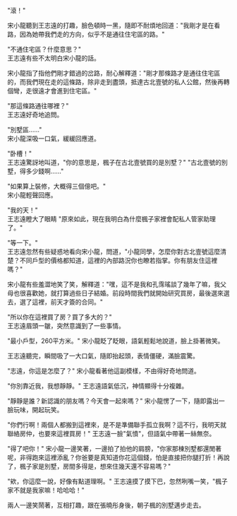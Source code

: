 "滾！"

宋小龍聽到王志遠的打趣，臉色頓時一黑，隨即不耐煩地回道："我剛才是在看路，因為她帶我們走的方向，似乎不是通往住宅區的路。"

"不通住宅區？什麼意思？"  
王志遠有些不太明白宋小龍的話。

宋小龍指了指他們剛才錯過的岔路，耐心解釋道："剛才那條路才是通往住宅區的，而我們現在走的這條路，除非走到盡頭，抵達古北壹號的私人公館，然後再轉個彎，走很遠才會進到住宅區。"

"那這條路通往哪裡？"  
王志遠好奇地追問。

"別墅區……"  
宋小龍深吸一口氣，緩緩回應道。

"卧槽！"  
王志遠驚訝地叫道，"你的意思是，楓子在古北壹號買的是別墅？"
"古北壹號的別墅，得多少錢啊……"  

"如果算上裝修，大概得三個億吧。"  
宋小龍輕聲回應。

"我的天！"  
王志遠瞪大了眼睛
"原來如此，現在我明白為什麼楓子家裡會配私人管家助理了。"

"等一下。"  
王志遠忽然有些疑惑地看向宋小龍，問道，"小龍同學，怎麼你對古北壹號這麼清楚？不同戶型的價格都知道，這裡的內部路況你也瞭若指掌。你有朋友住這裡嗎？"

宋小龍有些羞澀地笑了笑，解釋道："嘿，這不是我和孔霈瑤談了幾年了嘛，我父母也很喜歡她，就打算過些日子結婚。前段時間我們就開始研究買房，最後選來選去，選了這裡，前天才簽的合同。"

"所以你在這裡買了房？買了多大的？"  
王志遠眉頭一皺，突然意識到了一些事情。

"最小戶型，260平方米。"
宋小龍眨了眨眼，語氣輕鬆地說道，臉上掛著微笑。

王志遠聽完，瞬間吸了一大口氣，隨即抬起頭，表情僵硬，滿臉震驚。

"志遠，你這是怎麼了？"
宋小龍看著他這副模樣，不由得好奇地問道。

"你別靠近我，我想靜靜。"
王志遠語氣低沉，神情顯得十分複雜。

"靜靜是誰？新認識的朋友嗎？今天會一起來嗎？"
宋小龍愣了一下，隨即露出一臉玩味，開起玩笑。

"你們行啊！兩個人都搬到這裡來，是不是準備聯手孤立我啊？這不行，我明天就聯絡房仲，也要來這裡買房！"
王志遠一臉"氣憤"，但語氣中帶著一絲無奈。

"得了吧你！"
宋小龍一邊笑著，一邊拍了拍他的肩膀，"你家那棟別墅都還閒著呢，非得跑來這裡添亂？你爸要是真知道你花這個錢，怕是直接把你腿打折！再說了，楓子家是別墅，房間多得是，想來住幾天還不容易嗎？"

"欸，你這麼一說，好像有點道理啊。"
王志遠摸了摸下巴，忽然咧嘴一笑，"楓子家不就是我家嘛！哈哈哈！"

兩人一邊笑鬧著，互相打趣，跟在張曉彤身後，朝子楓的別墅邁步走去。

